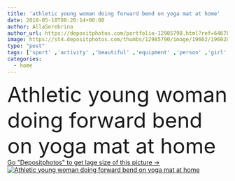 ```yaml
---
title: 'athletic young woman doing forward bend on yoga mat at home'
date: 2018-05-18T08:20:14+00:00
author: AllaSerebrina
author_url: https://depositphotos.com/portfolio-12985790.html?ref=64678756
image: https://st4.depositphotos.com/thumbs/12985790/image/19602/196028354/api_thumb_450.jpg?forcejpeg=true
type: "post"
tags: ['sport' ,'activity' ,'beautiful' ,'equipment' ,'person' ,'girl' ,'female' ,'people' ,'position' ,'pose' ,'meditation' ,'indoor' ,'home' ,'active' ,'sportive' ,'fit' ,'fitness' ,'exercise' ,'Exercising' ,'alone' ,'attractive' ,'athlete' ,'training' ,'buddhism' ,'meditating' ,'sporting' ,'yoga' ,'Stretching' ,'athletic' ,'workout' ,'practice' ,'flexibility' ,'asana' ,'sporty' ,'sportswear' ,'practicing' ,'sportswoman' ,'young adult' ,'working out' ,'yoga mat' ,'caucasian woman' ,'fit ball' ,'forward bend' ]
categories: 
  - home
---
```

<div aling="center">
            <font size="60"> Athletic young woman doing forward bend on yoga mat at home</font>   
</div>
<div>
    <a href='https://st4.depositphotos.com/thumbs/12985790/image/19602/196028354/api_thumb_450.jpg?forcejpeg=true?ref=64678756' target=_blank > Go "Depositphotos" to get lage size of this picture ->
        <img href='https://st4.depositphotos.com/thumbs/12985790/image/19602/196028354/api_thumb_450.jpg?forcejpeg=true?ref=64678756' src='https://st4.depositphotos.com/12985790/19602/i/950/depositphotos_196028354-stock-photo-athletic-young-woman-doing-forward.jpg?forcejpeg=true' alt='Athletic young woman doing forward bend on yoga mat at home' >
    </a>
</div>
